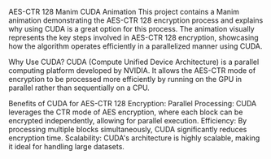 AES-CTR 128 Manim CUDA Animation
This project contains a Manim animation demonstrating the AES-CTR 128 encryption process and explains why using CUDA is a great option for this process. The animation visually represents the key steps involved in AES-CTR 128 encryption, showcasing how the algorithm operates efficiently in a parallelized manner using CUDA.

Why Use CUDA?
CUDA (Compute Unified Device Architecture) is a parallel computing platform developed by NVIDIA. It allows the AES-CTR mode of encryption to be processed more efficiently by running on the GPU in parallel rather than sequentially on a CPU.

Benefits of CUDA for AES-CTR 128 Encryption:
Parallel Processing: CUDA leverages the CTR mode of AES encryption, where each block can be encrypted independently, allowing for parallel execution.
Efficiency: By processing multiple blocks simultaneously, CUDA significantly reduces encryption time.
Scalability: CUDA's architecture is highly scalable, making it ideal for handling large datasets.
